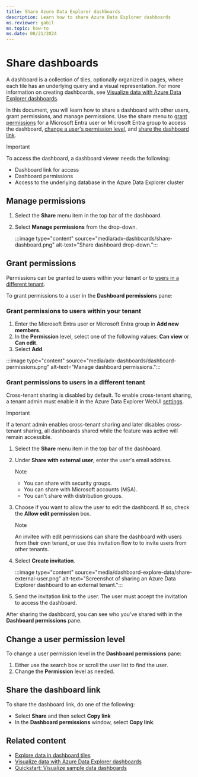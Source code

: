 ```yaml
---
title: Share Azure Data Explorer dashboards
description: Learn how to share Azure Data Explorer dashboards
ms.reviewer: gabil
ms.topic: how-to
ms.date: 08/21/2024
---
```

# Share dashboards

A dashboard is a collection of tiles, optionally organized in pages, where each tile has an underlying query and a visual representation. For more information on creating dashboards, see [Visualize data with Azure Data Explorer dashboards](azure-data-explorer-dashboards.md).

In this document, you will learn how to share a dashboard with other users, grant permissions, and manage permissions. Use the share menu to [grant permissions](#grant-permissions) for a Microsoft Entra user or Microsoft Entra group to access the dashboard, [change a user's permission level](#change-a-user-permission-level), and [share the dashboard link](#share-the-dashboard-link).

> [!IMPORTANT]
> To access the dashboard, a dashboard viewer needs the following:
>
> * Dashboard link for access
> * Dashboard permissions
> * Access to the underlying database in the Azure Data Explorer cluster

## Manage permissions

1. Select the **Share** menu item in the top bar of the dashboard.
1. Select **Manage permissions** from the drop-down.

    :::image type="content" source="media/adx-dashboards/share-dashboard.png" alt-text="Share dashboard drop-down.":::

## Grant permissions

Permissions can be granted to users within your tenant or to [users in a different tenant](#grant-permissions-to-users-in-a-different-tenant).

To grant permissions to a user in the **Dashboard permissions** pane:

### Grant permissions to users within your tenant

1. Enter the Microsoft Entra user or Microsoft Entra group in **Add new members**.
1. In the **Permission** level, select one of the following values: **Can view** or **Can edit**.
1. Select **Add**.

:::image type="content" source="media/adx-dashboards/dashboard-permissions.png" alt-text="Manage dashboard permissions.":::

### Grant permissions to users in a different tenant

Cross-tenant sharing is disabled by default. To enable cross-tenant sharing, a tenant admin must enable it in the Azure Data Explorer WebUI [settings](web-customize-settings.md#enable-cross-tenant-dashboard-sharing).

> [!IMPORTANT]
> If a tenant admin enables cross-tenant sharing and later disables cross-tenant sharing, all dashboards shared while the feature was active will remain accessible.

1. Select the **Share** menu item in the top bar of the dashboard.
1. Under **Share with external user**, enter the user's email address. 

    > [!NOTE]
    > * You can share with security groups.
    > * You can share with Microsoft accounts (MSA).
    > * You can't share with distribution groups.

1. Choose if you want to allow the user to edit the dashboard. If so, check the **Allow edit permission** box.

    > [!NOTE]
    > An invitee with edit permissions can share the dashboard with users from their own tenant, or use this invitation flow to to invite users from other tenants.

1. Select **Create invitation**.

    :::image type="content" source="media/dashboard-explore-data/share-external-user.png" alt-text="Screenshot of sharing an Azure Data Explorer dashboard to an external tenant.":::

1. Send the invitation link to the user. The user must accept the invitation to access the dashboard.


After sharing the dashboard, you can see who you've shared with in the **Dashboard permissions** pane.

## Change a user permission level

To change a user permission level in the **Dashboard permissions** pane:

1. Either use the search box or scroll the user list to find the user.
1. Change the **Permission** level as needed.

## Share the dashboard link

To share the dashboard link, do one of the following:

* Select **Share** and then select **Copy link**
* In the **Dashboard permissions** window, select **Copy link**.

## Related content

* [Explore data in dashboard tiles](dashboard-explore-data.md)
* [Visualize data with Azure Data Explorer dashboards](azure-data-explorer-dashboards.md)
* [Quickstart: Visualize sample data dashboards](web-ui-samples-dashboards.md)